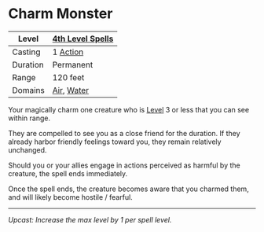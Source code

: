 # Charm Monster

| Level    | [4th Level Spells](4th%20Level%20Spells.md)                                        |
| -------- | ---------------------------------------------------------------------------------- |
| Casting  | 1 [Action](../../../../Game%20Procedures/Core%20Procedures/Action.md)                                |
| Duration | Permanent                                                                          |
| Range    | 120 feet                                                                           |
| Domains  | [Air](../../Spell%20Domains/Air.md), [Water](../../Spell%20Domains/Water.md) |

Your magically charm one creature who is [Level](../../../../Player%20Characters/Derived%20Statistics/Level.md) 3 or less that you can see within range.

They are compelled to see you as a close friend for the duration. If they already harbor friendly feelings toward you, they remain relatively unchanged.

Should you or your allies engage in actions perceived as harmful by the creature, the spell ends immediately.

Once the spell ends, the creature becomes aware that you charmed them, and will likely become hostile / fearful.

---
*Upcast: Increase the max level by 1 per spell level.*
